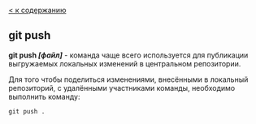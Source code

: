 [< к содержанию](./readme.md)

## git push

**git push *[файл]*** - команда чаще всего используется для публикации выгружаемых локальных изменений в центральном репозитории.

Для того чтобы поделиться изменениями, внесёнными в локальный репозиторий, с удалёнными участниками команды, необходимо выполнить команду:

```bash=
git push .
```